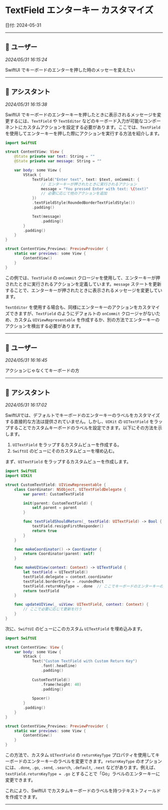 # TextField エンターキー カスタマイズ

日付: 2024-05-31

---

## 👤 ユーザー
*2024/05/31 16:15:24*

SwiftUI でキーボードのエンターを押した時のメッセーを変えたい

---

## 🤖 アシスタント
*2024/05/31 16:15:38*

SwiftUI でキーボードのエンターキーを押したときに表示されるメッセージを変更するには、`TextField` や `TextEditor` などのキーボード入力が可能なコンポーネントにカスタムアクションを設定する必要があります。ここでは、`TextField` を使用してエンターキーを押した際にアクションを実行する方法を紹介します。

```swift
import SwiftUI

struct ContentView: View {
    @State private var text: String = ""
    @State private var message: String = ""

    var body: some View {
        VStack {
            TextField("Enter text", text: $text, onCommit: {
                // エンターキーが押されたときに実行されるアクション
                message = "You pressed Enter with text: \(text)"
                // 必要に応じて他のアクションを追加
            })
            .textFieldStyle(RoundedBorderTextFieldStyle())
            .padding()

            Text(message)
                .padding()
        }
        .padding()
    }
}

struct ContentView_Previews: PreviewProvider {
    static var previews: some View {
        ContentView()
    }
}
```

この例では、`TextField` の `onCommit` クロージャを使用して、エンターキーが押されたときに実行されるアクションを定義しています。`message` ステートを更新することで、エンターキーが押されたときに表示されるメッセージを変更しています。

`TextEditor` を使用する場合も、同様にエンターキーのアクションをカスタマイズできますが、`TextField` のようにデフォルトの `onCommit` クロージャがないため、カスタム `UIViewRepresentable` を作成するか、別の方法でエンターキーのアクションを検出する必要があります。

---

## 👤 ユーザー
*2024/05/31 16:16:45*

アクションじゃなくてキーボードの方

---

## 🤖 アシスタント
*2024/05/31 16:17:02*

SwiftUIでは、デフォルトでキーボードのエンターキーのラベルをカスタマイズする直接的な方法は提供されていません。しかし、`UIKit` の `UITextField` をラップすることでカスタムキーボードのラベルを設定できます。以下にその方法を示します。

1. `UITextField` をラップするカスタムビューを作成する。
2. `SwiftUI` のビューにそのカスタムビューを埋め込む。

まず、`UITextField` をラップするカスタムビューを作成します。

```swift
import SwiftUI
import UIKit

struct CustomTextField: UIViewRepresentable {
    class Coordinator: NSObject, UITextFieldDelegate {
        var parent: CustomTextField

        init(parent: CustomTextField) {
            self.parent = parent
        }

        func textFieldShouldReturn(_ textField: UITextField) -> Bool {
            textField.resignFirstResponder()
            return true
        }
    }

    func makeCoordinator() -> Coordinator {
        return Coordinator(parent: self)
    }

    func makeUIView(context: Context) -> UITextField {
        let textField = UITextField()
        textField.delegate = context.coordinator
        textField.borderStyle = .roundedRect
        textField.returnKeyType = .done  // ここでキーボードのエンターキーのラベルを変更
        return textField
    }

    func updateUIView(_ uiView: UITextField, context: Context) {
        // ここで必要に応じて更新を行う
    }
}
```

次に、`SwiftUI` のビューにこのカスタム `UITextField` を埋め込みます。

```swift
import SwiftUI

struct ContentView: View {
    var body: some View {
        VStack {
            Text("Custom TextField with Custom Return Key")
                .font(.headline)
                .padding()
            
            CustomTextField()
                .frame(height: 40)
                .padding()
            
            Spacer()
        }
        .padding()
    }
}

struct ContentView_Previews: PreviewProvider {
    static var previews: some View {
        ContentView()
    }
}
```

この方法で、カスタム `UITextField` の `returnKeyType` プロパティを使用してキーボードのエンターキーのラベルを変更できます。`returnKeyType` のオプションには、`.done`, `.go`, `.send`, `.search`, `.default`, `.next` などがあります。例えば、`textField.returnKeyType = .go` とすることで「Go」ラベルのエンターキーに変更できます。

これにより、SwiftUI でカスタムキーボードのラベルを持つテキストフィールドを作成できます。

---
